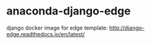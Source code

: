 # anaconda-django-edge

django docker image for edge template: http://django-edge.readthedocs.io/en/latest/
